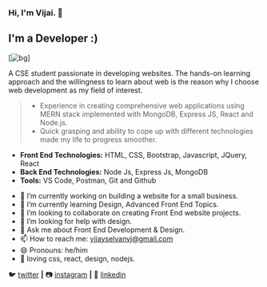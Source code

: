 ### Hi, I'm Vijai. 👋

## I'm a Developer :)

[![bg][banner]]

A CSE student passionate in developing websites. The hands-on learning approach and the willingness to learn about web is the reason why I choose web development as my field of interest. 

> * Experience in creating comprehensive web applications using MERN stack implemented with MongoDB, Express JS, React and Node.js.
> * Quick grasping and ability to cope up with different technologies made my life to progress smoother.

* **Front End Technologies:** HTML, CSS, Bootstrap, Javascript, JQuery, React
* **Back End Technologies:** Node Js, Express Js, MongoDB
* **Tools:** VS Code, Postman, Git and Github

- 🔭 I’m currently working on building a website for a small business.
- 🌱 I’m currently learning Design, Advanced Front End Topics.
- 👯 I’m looking to collaborate on creating Front End website projects.
- 🤔 I’m looking for help with design.
- 💬 Ask me about Front End Development & Design.
- 📫 How to reach me: vijayselvanvj@gmail.com
- 😄 Pronouns: he/him
- 💜 loving css, react, design, nodejs.

🐦 [twitter][twitter] **|** 
📷 [instagram][instagram] **|** 
👔 [linkedin][linkedin]

[banner]: https://raw.githubusercontent.com/bradgarropy/bradgarropy/master/banner.png
[twitter]: https://twitter.com/IamVj_45
[instagram]: https://instagram.com/vijay_selvan_45
[linkedin]: https://www.linkedin.com/in/vijai-selvan-a5490018b/

